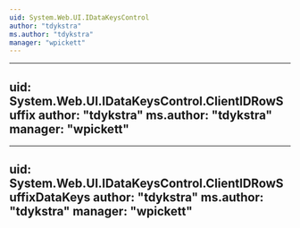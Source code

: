 ```yaml
---
uid: System.Web.UI.IDataKeysControl
author: "tdykstra"
ms.author: "tdykstra"
manager: "wpickett"
---
```


---
uid: System.Web.UI.IDataKeysControl.ClientIDRowSuffix
author: "tdykstra"
ms.author: "tdykstra"
manager: "wpickett"
---

---
uid: System.Web.UI.IDataKeysControl.ClientIDRowSuffixDataKeys
author: "tdykstra"
ms.author: "tdykstra"
manager: "wpickett"
---
